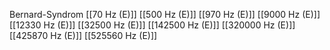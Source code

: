 Bernard-Syndrom
[[70 Hz (E)]]
[[500 Hz (E)]]
[[970 Hz (E)]]
[[9000 Hz (E)]]
[[12330 Hz (E)]]
[[32500 Hz (E)]]
[[142500 Hz (E)]]
[[320000 Hz (E)]]
[[425870 Hz (E)]]
[[525560 Hz (E)]]